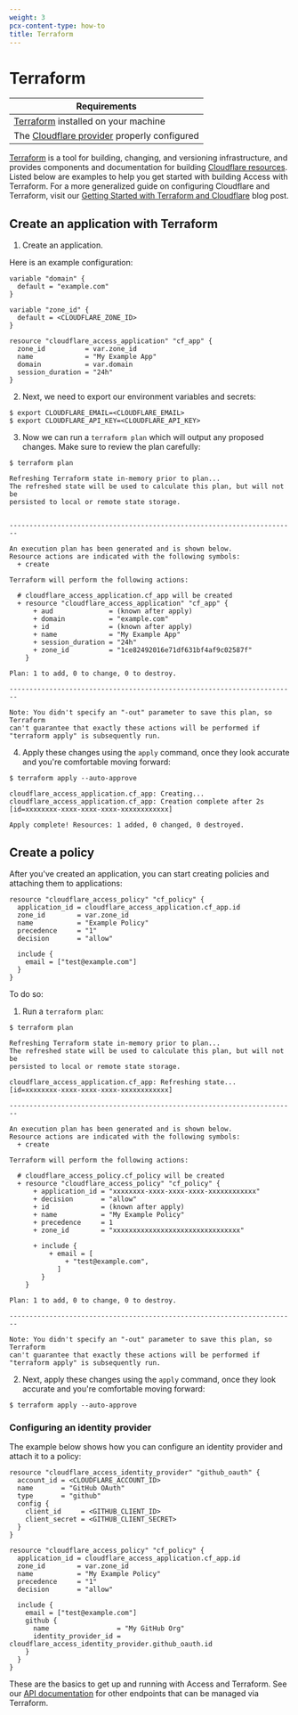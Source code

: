 ```yaml
---
weight: 3
pcx-content-type: how-to
title: Terraform
---
```


# Terraform

| Requirements                                                                                                             |
| ------------------------------------------------------------------------------------------------------------------------ |
| [Terraform](https://learn.hashicorp.com/terraform/getting-started/install.html) installed on your machine                |
| The [Cloudflare provider](https://registry.terraform.io/providers/cloudflare/cloudflare/latest/docs) properly configured |

[Terraform](https://learn.hashicorp.com/terraform/getting-started/install.html) is a tool for building, changing, and versioning infrastructure, and provides components and documentation for building [Cloudflare resources](https://www.terraform.io/docs/providers/cloudflare/). Listed below are examples to help you get started with building Access with Terraform. For a more generalized guide on configuring Cloudflare and Terraform, visit our [Getting Started with Terraform and Cloudflare](https://blog.cloudflare.com/getting-started-with-terraform-and-cloudflare-part-1/) blog post.

## Create an application with Terraform

1.  Create an application.

Here is an example configuration:

    variable "domain" {
      default = "example.com"
    }

    variable "zone_id" {
      default = <CLOUDFLARE_ZONE_ID>
    }

    resource "cloudflare_access_application" "cf_app" {
      zone_id          = var.zone_id
      name             = "My Example App"
      domain           = var.domain
      session_duration = "24h"
    }

2.  Next, we need to export our environment variables and secrets:

<!---->

    $ export CLOUDFLARE_EMAIL=<CLOUDFLARE_EMAIL>
    $ export CLOUDFLARE_API_KEY=<CLOUDFLARE_API_KEY>

3.  Now we can run a `terraform plan` which will output any proposed changes. Make sure to review the plan carefully:

<!---->

    $ terraform plan

    Refreshing Terraform state in-memory prior to plan...
    The refreshed state will be used to calculate this plan, but will not be
    persisted to local or remote state storage.


    ------------------------------------------------------------------------

    An execution plan has been generated and is shown below.
    Resource actions are indicated with the following symbols:
      + create

    Terraform will perform the following actions:

      # cloudflare_access_application.cf_app will be created
      + resource "cloudflare_access_application" "cf_app" {
          + aud              = (known after apply)
          + domain           = "example.com"
          + id               = (known after apply)
          + name             = "My Example App"
          + session_duration = "24h"
          + zone_id          = "1ce82492016e71df631bf4af9c02587f"
        }

    Plan: 1 to add, 0 to change, 0 to destroy.

    ------------------------------------------------------------------------

    Note: You didn't specify an "-out" parameter to save this plan, so Terraform
    can't guarantee that exactly these actions will be performed if
    "terraform apply" is subsequently run.

4.  Apply these changes using the `apply` command, once they look accurate and you're comfortable moving forward:

<!---->

    $ terraform apply --auto-approve

    cloudflare_access_application.cf_app: Creating...
    cloudflare_access_application.cf_app: Creation complete after 2s [id=xxxxxxxx-xxxx-xxxx-xxxx-xxxxxxxxxxxx]

    Apply complete! Resources: 1 added, 0 changed, 0 destroyed.

## Create a policy

After you've created an application, you can start creating policies and attaching them to applications:

    resource "cloudflare_access_policy" "cf_policy" {
      application_id = cloudflare_access_application.cf_app.id
      zone_id        = var.zone_id
      name           = "Example Policy"
      precedence     = "1"
      decision       = "allow"

      include {
        email = ["test@example.com"]
      }
    }

To do so:

1.  Run a `terraform plan`:

<!---->

    $ terraform plan

    Refreshing Terraform state in-memory prior to plan...
    The refreshed state will be used to calculate this plan, but will not be
    persisted to local or remote state storage.

    cloudflare_access_application.cf_app: Refreshing state... [id=xxxxxxxx-xxxx-xxxx-xxxx-xxxxxxxxxxxx]

    ------------------------------------------------------------------------

    An execution plan has been generated and is shown below.
    Resource actions are indicated with the following symbols:
      + create

    Terraform will perform the following actions:

      # cloudflare_access_policy.cf_policy will be created
      + resource "cloudflare_access_policy" "cf_policy" {
          + application_id = "xxxxxxxx-xxxx-xxxx-xxxx-xxxxxxxxxxxx"
          + decision       = "allow"
          + id             = (known after apply)
          + name           = "My Example Policy"
          + precedence     = 1
          + zone_id        = "xxxxxxxxxxxxxxxxxxxxxxxxxxxxxxxx"

          + include {
              + email = [
                  + "test@example.com",
                ]
            }
        }

    Plan: 1 to add, 0 to change, 0 to destroy.

    ------------------------------------------------------------------------

    Note: You didn't specify an "-out" parameter to save this plan, so Terraform
    can't guarantee that exactly these actions will be performed if
    "terraform apply" is subsequently run.

2.  Next, apply these changes using the `apply` command, once they look accurate and you're comfortable moving forward:

<!---->

    $ terraform apply --auto-approve

### Configuring an identity provider

The example below shows how you can configure an identity provider and attach it to a policy:

    resource "cloudflare_access_identity_provider" "github_oauth" {
      account_id = <CLOUDFLARE_ACCOUNT_ID>
      name       = "GitHub OAuth"
      type       = "github"
      config {
        client_id     = <GITHUB_CLIENT_ID>
        client_secret = <GITHUB_CLIENT_SECRET>
      }
    }

    resource "cloudflare_access_policy" "cf_policy" {
      application_id = cloudflare_access_application.cf_app.id
      zone_id        = var.zone_id
      name           = "My Example Policy"
      precedence     = "1"
      decision       = "allow"

      include {
        email = ["test@example.com"]
        github {
          name                 = "My GitHub Org"
          identity_provider_id = cloudflare_access_identity_provider.github_oauth.id
        }
      }
    }

These are the basics to get up and running with Access and Terraform. See our [API documentation](https://api.cloudflare.com/#access-organizations-properties) for other endpoints that can be managed via Terraform.
